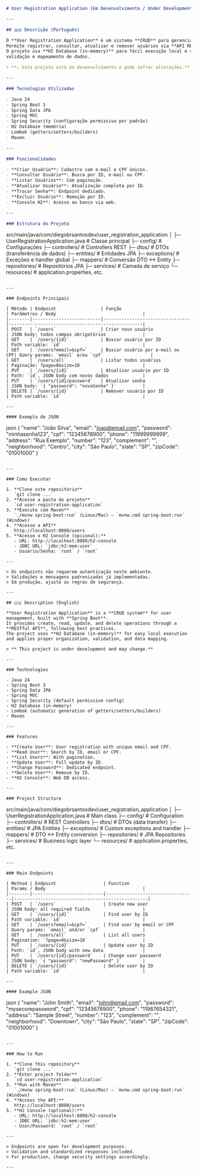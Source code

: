 ``` markdown
# User Registration Application (Em Desenvolvimento / Under Development) 

---

## 🇧🇷 Descrição (Português)

O **User Registration Application** é um sistema **CRUD** para gerenciamento de usuários, desenvolvido em **Spring Boot**.
Permite registrar, consultar, atualizar e remover usuários via **API RESTful**.
O projeto usa **H2 Database (in-memory)** para fácil execução local e segue boas práticas de organização,
validação e mapeamento de dados.

> **⚠ Este projeto está em desenvolvimento e pode sofrer alterações.**

---

### Tecnologias Utilizadas

- Java 24
- Spring Boot 3
- Spring Data JPA
- Spring MVC
- Spring Security (configuração permissiva por padrão)
- H2 Database (memória)
- Lombok (getters/setters/builders)
- Maven

---

### Funcionalidades

- **Criar Usuário**: Cadastro com e-mail e CPF únicos.
- **Consultar Usuário**: Busca por ID, e-mail ou CPF.
- **Listar Usuários**: Com paginação.
- **Atualizar Usuário**: Atualização completa por ID.
- **Trocar Senha**: Endpoint dedicado.
- **Excluir Usuário**: Remoção por ID.
- **Console H2**: Acesso ao banco via web.

---

### Estrutura do Projeto
```
src/main/java/com/diegobrsantosdev/user_registration_application │ ├─ UserRegistrationApplication.java # Classe principal ├─ config/ # Configurações
├─ controllers/ # Controllers REST ├─ dtos/ # DTOs (transferência de dados) ├─ entities/ # Entidades JPA ├─ exceptions/ # Exceções e handler global
├─ mappers/ # Conversão DTO <-> Entity ├─ repositories/ # Repositórios JPA ├─ services/ # Camada de serviço └─ resources/ # application.properties, etc.
``` 

---

### Endpoints Principais

| Método | Endpoint                 | Função                          | Parâmetros / Body                                 |
|--------|--------------------------|---------------------------------|---------------------------------------------------|
| POST   | `/users`                 | Criar novo usuário              | JSON body: todos campos obrigatórios              |
| GET    | `/users/{id}`            | Buscar usuário por ID           | Path variable: `id`                               |
| GET    | `/users?email=&cpf=`     | Buscar usuário por e-mail ou CPF| Query params: `email` e/ou `cpf`                  |
| GET    | `/users/all`             | Listar todos usuários           | Paginação: ?page=0&size=10                        |
| PUT    | `/users/{id}`            | Atualizar usuário por ID        | Path: `id`, JSON body com novos dados             |
| PUT    | `/users/{id}/password`   | Atualizar senha                 | JSON body: `{ "password": "novaSenha" }`          |
| DELETE | `/users/{id}`            | Remover usuário por ID          | Path variable: `id`                               |

---

#### Exemplo de JSON
```
json { "name": "João Silva", "email": "joao@email.com", "password": "minhasenha123", "cpf": "12345678900", "phone": "11999999999",
"address": "Rua Exemplo", "number": "123", "complement": "", "neighborhood": "Centro", "city": "São Paulo", "state": "SP", "zipCode": "01001000" }
``` 

---

### Como Executar

1. **Clone este repositório**  
   `git clone ...`
2. **Acesse a pasta do projeto**  
   `cd user-registration-application`
3. **Execute com Maven**  
   `./mvnw spring-boot:run` (Linux/Mac) — `mvnw.cmd spring-boot:run` (Windows)
4. **Acesse a API**  
   http://localhost:8080/users
5. **Acesse o H2 Console (opcional):**  
   - URL: http://localhost:8080/h2-console  
   - JDBC URL: `jdbc:h2:mem:user`  
   - Usuário/Senha: `root` / `root`

---

> Os endpoints não requerem autenticação neste ambiente.  
> Validações e mensagens padronizadas já implementadas.  
> Em produção, ajuste as regras de segurança.

---

## 🇺🇸 Description (English)

**User Registration Application** is a **CRUD system** for user management, built with **Spring Boot**.
It provides create, read, update, and delete operations through a **RESTful API**, following best practices.
The project uses **H2 Database (in-memory)** for easy local execution and applies proper organization, validation, and data mapping.

> ** This project is under development and may change.**

---

### Technologies

- Java 24
- Spring Boot 3
- Spring Data JPA
- Spring MVC
- Spring Security (default permissive config)
- H2 Database (in-memory)
- Lombok (automatic generation of getters/setters/builders)
- Maven

---

### Features

- **Create User**: User registration with unique email and CPF.
- **Read User**: Search by ID, email or CPF.
- **List Users**: With pagination.
- **Update User**: Full update by ID.
- **Change Password**: Dedicated endpoint.
- **Delete User**: Remove by ID.
- **H2 Console**: Web DB access.

---

### Project Structure
```
src/main/java/com/diegobrsantosdev/user_registration_application │ ├─ UserRegistrationApplication.java # Main class ├─ config/ # Configuration
├─ controllers/ # REST Controllers ├─ dtos/ # DTOs (data transfer) ├─ entities/ # JPA Entities ├─ exceptions/ # Custom exceptions and handler
├─ mappers/ # DTO <-> Entity conversion ├─ repositories/ # JPA Repositories ├─ services/ # Business logic layer └─ resources/ # application.properties, etc.
``` 

---

### Main Endpoints

| Method | Endpoint                  | Function                        | Params / Body                                     |
|--------|---------------------------|----------------------------------|---------------------------------------------------|
| POST   | `/users`                  | Create new user                  | JSON body: all required fields                    |
| GET    | `/users/{id}`             | Find user by ID                  | Path variable: `id`                               |
| GET    | `/users?email=&cpf=`      | Find user by email or CPF        | Query params: `email` and/or `cpf`                |
| GET    | `/users/all`              | List all users                   | Pagination: `?page=0&size=10`                     |
| PUT    | `/users/{id}`             | Update user by ID                | Path: `id`, JSON body with new data               |
| PUT    | `/users/{id}/password`    | Change user password             | JSON body: `{ "password": "newPassword" }`        |
| DELETE | `/users/{id}`             | Delete user by ID                | Path variable: `id`                               |

---

#### Example JSON
```
json { "name": "John Smith", "email": "john@email.com", "password": "mysecurepassword", "cpf": "12345678900", "phone": "11987654321",
"address": "Sample Street", "number": "123", "complement": "", "neighborhood": "Downtown", "city": "São Paulo", "state": "SP", "zipCode": "01001000" }
``` 

---

### How to Run

1. **Clone this repository**  
   `git clone ...`
2. **Enter project folder**  
   `cd user-registration-application`
3. **Run with Maven**  
   `./mvnw spring-boot:run` (Linux/Mac) — `mvnw.cmd spring-boot:run` (Windows)
4. **Access the API:**  
   http://localhost:8080/users
5. **H2 Console (optional):**  
   - URL: http://localhost:8080/h2-console  
   - JDBC URL: `jdbc:h2:mem:user`  
   - User/Password: `root` / `root`

---

> Endpoints are open for development purposes.  
> Validation and standardized responses included.  
> For production, change security settings accordingly.

---
```
